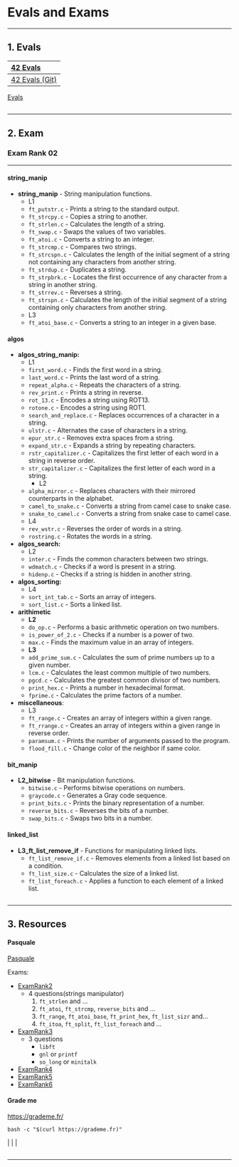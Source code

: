 # Evals and Exams
---

## 1. Evals
| [42 Evals](https://www.42evals.com/sheets/66b9c78fe6188711fc26b86a)             |
| :------------------------------------------------------------------------------ |
| [42 Evals (Git)](https://github.com/rphlr/42-Evals/blob/main/README.md?plain=1) |

[Evals](https://github.com/mharriso/school21-checklists/tree/master)

##
---

## 2. Exam
### Exam Rank 02
---
#### string_manip
- **string_manip** -  String manipulation functions.
	- L1
	- `ft_putstr.c` - Prints a string to the standard output.
	- `ft_strcpy.c` - Copies a string to another.
	- `ft_strlen.c` - Calculates the length of a string.
	- `ft_swap.c` - Swaps the values of two variables.
	- `ft_atoi.c` - Converts a string to an integer.
	- `ft_strcmp.c` - Compares two strings.
	- `ft_strcspn.c` - Calculates the length of the initial segment of a string not containing any characters from another string.
	- `ft_strdup.c` - Duplicates a string.
	- `ft_strpbrk.c` - Locates the first occurrence of any character from a string in another string.
	- `ft_strrev.c` - Reverses a string.
	- `ft_strspn.c` - Calculates the length of the initial segment of a string containing only characters from another string.
	- L3
	- `ft_atoi_base.c` - Converts a string to an integer in a given base.
#### algos
- **algos_string_manip:** 
	- L1
    - `first_word.c` - Finds the first word in a string.
    - `last_word.c` - Prints the last word of a string.
    - `repeat_alpha.c` - Repeats the characters of a string.
    - `rev_print.c` - Prints a string in reverse.
    - `rot_13.c` - Encodes a string using ROT13.
    - `rotone.c` - Encodes a string using ROT1.
    - `search_and_replace.c` - Replaces occurrences of a character in a string.
    - `ulstr.c` - Alternates the case of characters in a string.
    - `epur_str.c` - Removes extra spaces from a string.
    - `expand_str.c` - Expands a string by repeating characters.
    - `rstr_capitalizer.c` - Capitalizes the first letter of each word in a string in reverse order.
    - `str_capitalizer.c` - Capitalizes the first letter of each word in a string.
      - L2
     - `alpha_mirror.c` - Replaces characters with their mirrored counterparts in the alphabet.
    - `camel_to_snake.c` - Converts a string from camel case to snake case.
    - `snake_to_camel.c` - Converts a string from snake case to camel case.
    - L4
    - `rev_wstr.c` - Reverses the order of words in a string.
    - `rostring.c` - Rotates the words in a string.
- **algos_search:**
	- L2
    - `inter.c` - Finds the common characters between two strings.
    - `wdmatch.c` - Checks if a word is present in a string.
    - `hidenp.c` - Checks if a string is hidden in another string.
- **algos_sorting:**
	- L4
    - `sort_int_tab.c` - Sorts an array of integers.
    - `sort_list.c` - Sorts a linked list.
- **arithimetic**
	- **L2**
    - `do_op.c` - Performs a basic arithmetic operation on two numbers.
    - `is_power_of_2.c` - Checks if a number is a power of two.
    - `max.c` - Finds the maximum value in an array of integers.
	- **L3**
    - `add_prime_sum.c` - Calculates the sum of prime numbers up to a given number.
    - `lcm.c` - Calculates the least common multiple of two numbers.
    - `pgcd.c` - Calculates the greatest common divisor of two numbers.
    - `print_hex.c` - Prints a number in hexadecimal format.
    - `fprime.c` - Calculates the prime factors of a number.
- **miscellaneous**:
	- L3
    - `ft_range.c` - Creates an array of integers within a given range.
    - `ft_rrange.c` - Creates an array of integers within a given range in reverse order.
    - `paramsum.c` - Prints the number of arguments passed to the program.
    - `flood_fill.c` -  Change color of the neighbor if same color.
#### bit_manip
- **L2_bitwise** -  Bit manipulation functions.
	- `bitwise.c` - Performs bitwise operations on numbers.
	- `graycode.c` - Generates a Gray code sequence.
	- `print_bits.c` - Prints the binary representation of a number.
	- `reverse_bits.c` - Reverses the bits of a number.
	- `swap_bits.c` - Swaps two bits in a number.

#### linked_list
- **L3_ft_list_remove_if** - Functions for manipulating linked lists.
	- `ft_list_remove_if.c` - Removes elements from a linked list based on a condition.
	- `ft_list_size.c` - Calculates the size of a linked list.
	- `ft_list_foreach.c` - Applies a function to each element of a linked list.


##
---

## 3. Resources
#### Pasquale
[Pasquale](https://github.com/pasqualerossi/42-Exams)

Exams:
- [ExamRank2](https://github.com/pasqualerossi/42-School-Exam-Rank-02)
	- 4 questions(strings manipulator)
		1. `ft_strlen` and ...
		2. `ft_atoi`, `ft_strcmp`, `reverse_bits` and ...
		3. `ft_range`, `ft_atoi_base`, `ft_print_hex`, `ft_list_sizr` and...
		4. `ft_itoa`, `ft_split`, `ft_list_foreach` and ...
- [ExamRank3](https://github.com/pasqualerossi/42-School-Exam-Rank-03)
	- 3 questions
		- `libft`
		- `gnl` or `printf`
		- `so_long` or `minitalk`
- [ExamRank4](https://github.com/pasqualerossi/42-School-Exam-Rank-05)
- [ExamRank5](https://github.com/pasqualerossi/42-School-Exam-Rank-05)
- [ExamRank6](https://github.com/pasqualerossi/42-School-Exam-Rank-06)
#### Grade me
https://grademe.fr/
```
bash -c "$(curl https://grademe.fr)"
```

|                                                                                                                                                 |                                                                                                                  |

##
---




